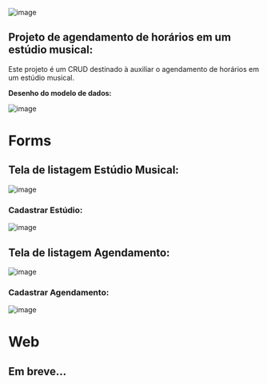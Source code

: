 ![image](https://private-user-images.githubusercontent.com/142740835/330512871-561cba92-ec20-42bb-9962-8000495f389e.png?jwt=eyJhbGciOiJIUzI1NiIsInR5cCI6IkpXVCJ9.eyJpc3MiOiJnaXRodWIuY29tIiwiYXVkIjoicmF3LmdpdGh1YnVzZXJjb250ZW50LmNvbSIsImtleSI6ImtleTUiLCJleHAiOjE3NDI0ODQyMjIsIm5iZiI6MTc0MjQ4MzkyMiwicGF0aCI6Ii8xNDI3NDA4MzUvMzMwNTEyODcxLTU2MWNiYTkyLWVjMjAtNDJiYi05OTYyLTgwMDA0OTVmMzg5ZS5wbmc_WC1BbXotQWxnb3JpdGhtPUFXUzQtSE1BQy1TSEEyNTYmWC1BbXotQ3JlZGVudGlhbD1BS0lBVkNPRFlMU0E1M1BRSzRaQSUyRjIwMjUwMzIwJTJGdXMtZWFzdC0xJTJGczMlMkZhd3M0X3JlcXVlc3QmWC1BbXotRGF0ZT0yMDI1MDMyMFQxNTE4NDJaJlgtQW16LUV4cGlyZXM9MzAwJlgtQW16LVNpZ25hdHVyZT1mZjZhZTBiZGY3YmFjNTY1ZmM3YjlmZmQ4NmM0NTQyZDFiNDVkNzJiMjc3NWJiNThhZjlhYmVmNDBkNDdhODBkJlgtQW16LVNpZ25lZEhlYWRlcnM9aG9zdCJ9.s36oKRecNw6sO0WKcJ-q6ZvbnC2Pe7opK2YfCFGZI20)

## Projeto de agendamento de horários em um estúdio musical:

Este projeto é um CRUD destinado à auxiliar o agendamento de horários em um estúdio musical.

**Desenho do modelo de dados:**

![image](https://github.com/user-attachments/assets/5382442a-68d8-4924-ac65-43d86ddf0f37)

# Forms

## Tela de listagem Estúdio Musical:

![image](https://github.com/user-attachments/assets/0c40aecf-21e1-4e78-80dd-5b005739ac69)

### Cadastrar Estúdio:

![image](https://github.com/user-attachments/assets/712b6894-b52e-40fa-b62a-d6670c5fd3ac)

## Tela de listagem Agendamento:

![image](https://github.com/user-attachments/assets/6f6a57c9-f27d-4d3e-a572-2e0f9bec59c7)

### Cadastrar Agendamento:

![image](https://github.com/user-attachments/assets/e7a2ca59-9080-4fda-90de-adb3090f55be)

# Web

## Em breve...